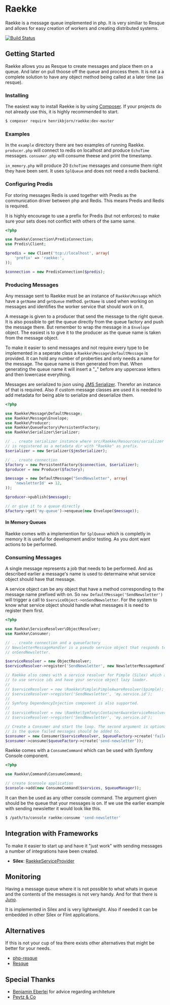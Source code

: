 Raekke
======

Raekke is a message queue implemented in php. It is very similiar to Resque and
allows for easy creation of workers and creating distributed systems.

[![Build Status](https://travis-ci.org/henrikbjorn/Raekke.png?branch=master)](https://travis-ci.org/henrikbjorn/Raekke)

Getting Started
---------------

Raekke allows you as Resque to create messages and place them on a queue. And
later on pull thoose off the queue and process them. It is not a a complete
solution to have any object method being called at a later time (as resque).

### Installing

The easiest way to install Raekke is by using [Composer](http://getcomposer.org).
If your projects do not already use this, it is highly recommended to start.

``` bash
$ composer require henrikbjorn/raekke:dev-master
```

### Examples

In the `example` directory there are two examples of running Raekke. `producer.php` will
connect to redis on localhost and produce `EchoTime` messages. `consumer.php` will consume
theese and print the timestamp.

`in_memory.php` will produce 20 `EchoTime` messages and consume them right they
have been sent. It uses `SplQueue` and does not need a redis backend.

### Configuring Predis

For storing messages Redis is used together with Predis as the communication
driver between php and Redis. This means Predis and Redis is required.

It is highly encourage to use a prefix for Predis (but not enforces) to make
sure your sets does not conflict with others of the same same.

``` php
<?php

use Raekke\Connection\PredisConnection;
use Predis\Client;

$predis = new Client('tcp://localhost', array(
    'prefix' => 'raekke:',
));

$connection = new PredisConnection($predis);
```

### Producing Messages

Any message sent to Raekke must be an instance of `Raekke\Message`
which have a `getName` and `getQueue` method. `getName` is used when working on
messages and identifies the worker service that should work on it.

A message is given to a producer that send the message to the right queue.
It is also possible to get the queue directly from the queue factory and push
the message there. But remember to wrap the message in a `Envelope` object.
The easiest is to give it to the producer as the queue name
is taken from the message object.

To make it easier to send messages and not require every type to be implemented
in a seperate class a `Raekke\Message\DefaultMessage` is provided. It can hold
any number of proberties and only needs a name for the message. The queue name
is then generated from that. When generating the queue name it will insert a "_"
before any uppercase letters and then lowercase everything.

Messages are serialized to json using [JMS Serializer](http://jmsyst.com/libs/serializer).
Therefor an instance of that is required. Also if custom message classes are
used it is needed to add metadata for being able to serialize and deserialize them.

``` php
<?php

use Raekke\Message\DefaultMessage;
use Raekke\Message\Envelope;
use Raekke\Producer;
use Raekke\QueueFactory\PersistentFactory;
use Raekke\Serializer\Serializer;

// .. create serializer instance where src/Raekke/Resources/serializer
// is registered as a metadata dir with "Raekke" as prefix.
$serializer = new Serializer($jmsSerializer);

// .. create connection
$factory = new PersistentFactory($connection, $serializer);
$producer = new Producer($factory);

$message = new DefaultMessage("SendNewsletter", array(
    'newsletterId' => 12,
));

$producer->publish($message);

// or give it to a queue directly
$factory->get('my-queue')->enqueue(new Envelope($message));
```

#### In Memory Queues

Raekke comes with a implemention for `SplQueue` which is completly in memory
It is useful for development and/or testing. As you dont want actions to be
performed.

### Consuming Messages

A single message represents a job that needs to be performed. And as described
earlier a message's name is used to determaine what service object should have
that message.

A service object can be any object that have a method corresponding to the message
name prefixed with on. So `new DefaultMessage('SendNewsletter')` will trigger a
call to `$serviceObject->onSendNewsletter`. For the system to know what service
object should handle what messages it is need to register them first.

``` php
<?php

use Raekke\ServiceResolver\ObjectResolver;
use Raekke\Consumer;

// .. create connection and a queuefactory
// NewsletterMessageHandler is a pseudo service object that responds to
// onSendNewsletter.

$serviceResolver = new ObjectResolver;
$serviceResolver->register('SendNewsletter', new NewsletterMessageHandler);

// Raekke also comes with a service resolver for Pimple (Silex) which allows you
// to use service ids and have your service object lazy loader.
//
// $serviceResolver = new \Raekke\Pimple\PimpleAwareResolver($pimple);
// $serviceResolver->register('SendNewsletter', 'my.service.id');
//
// Symfony DependencyInjection component is also supported.
//
// $serviceResolver = new \Raekke\Symfony\ContainerAwareServiceResolver($container);
// $serviceResolver->register('SendNewsletter', 'my.service.id');

// Create a Consumer and start the loop. The second argument is optional and
// is the queue failed messages should be added to.
$consumer = new Consumer($serviceResolver, $queueFactory->create('failed'));
$consumer->consume($queueFactory->create('send-newsletter'));
```

Raekke comes with a `ConsumeCommand` which can be used with Symfony Console 
component.

``` php
<?php

use Raekke\Command\ConsumeCommand;

// create $console application
$console->add(new ConsumeCommand($services, $queueManager));
```

It can then be used as any other console command. The argument given should be
the queue that your messages is on. If we use the earlier example with sending
newsletter it would look like this.

``` bash
$ /path/to/console raekke:consume 'send-newsletter'
```

Integration with Frameworks
---------------------------

To make it easier to start up and have it "just work" with sending messages a
number of integrations have been created.

* __Silex__: [RaekkeServiceProvider](https://github.com/henrikbjorn/RaekkeServiceProvider)

Monitoring
----------

Having a message queue where it is not possible to what whats in queue and the
contents of the messages is not very handy. And for that there is [Juno](https://github.com/henrikbjorn/Juno).

It is implemented in Silex and is very lightweight. Also if needed it can be
embedded in other Silex or Flint applications.

Alternatives
------------

If this is not your cup of tea there exists other alternatives that might be
better for your needs.

* [php-resque](https://github.com/chrisboulton/php-resque)
* [Resque](https://github.com/defunkt/resque)

Special Thanks
--------------

* [Benjamin Eberlei](http://whitewashing.de) for advice regarding architeture
* [Peytz & Co](http://peytz.dk)
